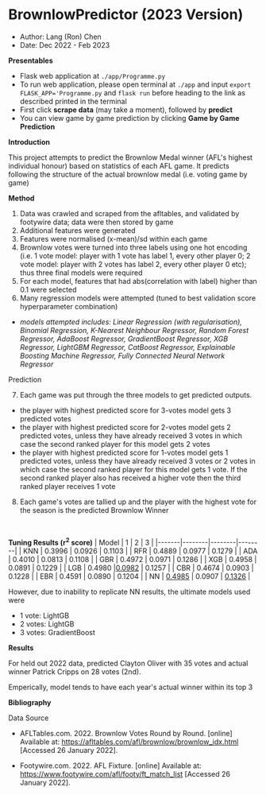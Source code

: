 # BrownlowPredictor (2023 Version)
- Author: Lang (Ron) Chen
- Date: Dec 2022 - Feb 2023


**Presentables**
- Flask web application at `./app/Programme.py`
- To run web application, please open terminal at `./app` and input `export FLASK_APP='Programme.py` and `flask run` before heading to the link as described printed in the terminal
- First click **scrape data** (may take a moment), followed by **predict**
- You can view game by game prediction by clicking **Game by Game Prediction**

**Introduction**

This project attempts to predict the Brownlow Medal winner (AFL's highest individual honour) based on statistics of each AFL game.
It predicts following the structure of the actual brownlow medal (i.e. voting game by game)

**Method**
1. Data was crawled and scraped from the afltables, and validated by footywire data; data were then stored by game
2. Additional features were generated
3. Features were normalised (x-mean)/sd within each game
4. Brownlow votes were turned into three labels using one hot encoding (i.e. 1 vote model: player with 1 vote has label 1, every other player 0; 2 vote model: player with 2 votes has label 2, every other player 0 etc); thus three final models were required
5. For each model, features that had abs(correlation with label) higher than 0.1 were selected
6. Many regression models were attempted (tuned to best validation score hyperparameter combination)

-  *models attempted includes: Linear Regression (with regularisation), Binomial Regression, K-Nearest Neighbour Regressor, Random Forest Regressor, AdaBoost Regressor, GradientBoost Regressor, XGB Regressor, LightGBM Regressor, CatBoost Regressor, Explainable Boosting Machine Regressor, Fully Connected Neural Network Regressor* 

Prediction

7. Each game was put through the three models to get predicted outputs. 
- the player with highest predicted score for 3-votes model gets 3 predicted votes
- the player with highest predicted score for 2-votes model gets 2 predicted votes, unless they have already received 3 votes in which case the second ranked player for this model gets 2 votes
- the player with highest predicted score for 1-votes model gets 1 predicted votes, unless they have already received 3 votes or 2 votes in which case the second ranked player for this model gets 1 vote. If the second ranked player also has received a higher vote then the third ranked player receives 1 vote
8. Each game's votes are tallied up and the player with the highest vote for the season is the predicted Brownlow Winner
<br>

**Tuning Results (r<sup>2</sup> score)**
| Model | 1      | 2      | 3      |
|-------|--------|--------|--------|
| KNN   | 0.3996 | 0.0926 | 0.1103 |
| RFR   | 0.4889 | 0.0977 | 0.1279 |
| ADA   | 0.4010 | 0.0813 | 0.1108 |
| GBR   | 0.4972 | 0.0971 | 0.1286 |
| XGB   | 0.4958 | 0.0891 | 0.1229 |
| LGB   | 0.4980 |<ins>0.0982</ins> | 0.1257 |
| CBR   | 0.4674 | 0.0903 | 0.1228 |
| EBR   | 0.4591 | 0.0890 | 0.1204 |
| NN    | <ins>0.4985</ins> | 0.0907 | <ins>0.1326</ins> |

However, due to inability to replicate NN results, the ultimate models used were
- 1 vote: LightGB
- 2 votes: LightGB
- 3 votes: GradientBoost

**Results**

For held out 2022 data, predicted Clayton Oliver with 35 votes and actual winner Patrick Cripps on 28 votes (2nd). 

Emperically, model tends to have each year's actual winner within its top 3


**Bibliography**

Data Source

- AFLTables.com. 2022. Brownlow Votes Round by Round. [online] Available at: <https://afltables.com/afl/brownlow/brownlow_idx.html> [Accessed 26 January 2022].

- Footywire.com. 2022. AFL Fixture. [online] Available at: <https://www.footywire.com/afl/footy/ft_match_list> [Accessed 26 January 2022].